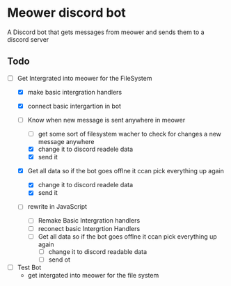 # Meower discord bot 

A Discord bot that gets messages from meower and sends them to a discord server 

## Todo

- [ ] Get Intergrated into meower for the FileSystem
    - [x] make  basic intergration handlers

    - [x] connect basic intergartion in bot 

    - [ ] Know when new message is sent anywhere in meower
        - [ ] get  some sort of filesystem wacher to check for changes a new message anywhere
        - [x] change it to discord readele data
        - [x] send it 
    - [x] Get all data so if the bot goes offlne it ccan pick everything up again
        - [x] change it to discord readele data
        - [x] send it
    - [ ] rewrite in JavaScript
        - [ ] Remake Basic Intergration handlers
        - [ ] reconect basic Intergrtion Handlers
        - [ ] Get all data so if the bot goes offlne it ccan pick everything up again
             - [ ] change it to discord readable data
             - [ ] send ot
         
- [ ] Test Bot 
    - get intergated into meower for the file system 


